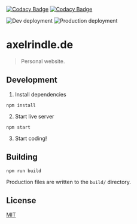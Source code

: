[![Codacy Badge](https://app.codacy.com/project/badge/Grade/83d984ff153845548faa9c1dad53f1e0)](https://www.codacy.com/gh/axelrindle/axelrindle.de/dashboard?utm_source=github.com&amp;utm_medium=referral&amp;utm_content=axelrindle/axelrindle.de&amp;utm_campaign=Badge_Grade)
[![Codacy Badge](https://app.codacy.com/project/badge/Coverage/83d984ff153845548faa9c1dad53f1e0)](https://www.codacy.com/gh/axelrindle/axelrindle.de/dashboard?utm_source=github.com&utm_medium=referral&utm_content=axelrindle/axelrindle.de&utm_campaign=Badge_Coverage)

![Dev deployment](https://img.shields.io/github/deployments/axelrindle/axelrindle.de/Dev?label=Dev&logo=githubactions&logoColor=white)
![Production deployment](https://img.shields.io/github/deployments/axelrindle/axelrindle.de/Production?label=Production&logo=githubactions&logoColor=white)

# axelrindle.de

> Personal website.

## Development

1. Install dependencies

```shell
npm install
```

2. Start live server

```shell
npm start
```

3. Start coding!

## Building

```shell
npm run build
```

Production files are written to the `build/` directory.

## License

[MIT](LICENSE)
